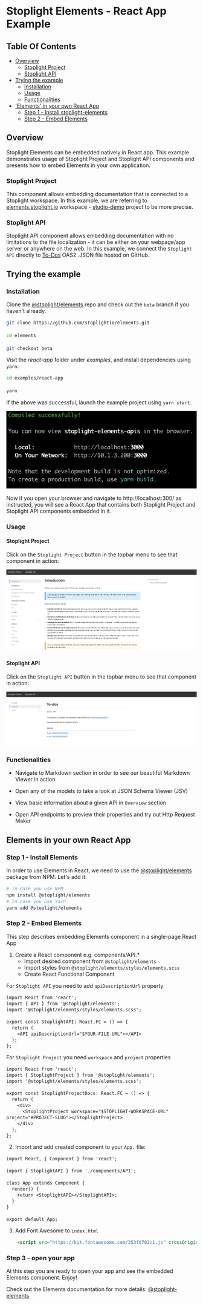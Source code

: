 # Stoplight Elements - React App Example

## Table Of Contents

* [Overview](#overview)
  * [Stoplight Project](#stoplight-project)
  * [Stoplight API](#stoplight-api)
* [Trying the example](#trying-the-example)
  * [Installation](#installation)
  * [Usage](#usage)
  * [Functionalities](#functionalities)
* ['Elements' in your own React App](#elements-in-your-own-react-app)
  * [Step 1 - Install stoplight-elements](#step-1-install-elements)
  * [Step 2 - Embed Elements](#embed-elements)

## Overview

Stoplight Elements can be embedded natively in React app. This example demonstrates usage of Stoplight Project and Stoplight API components and presents how to embed Elements in your own application.

### Stoplight Project

This component allows embedding documentation that is connected to a Stoplight workspace. In this example, we are referring to [elements.stoplight.io](https://elements.stoplight.io) workspace - [studio-demo](https://elements.stoplight.io/docs/studio-demo) project to be more precise.

### Stoplight API

Stoplight API component allows embedding documentation with no limitations to the file localization - it can be either on your webpage/app server or anywhere on the web. In this example, we connect the `Stoplight API` directly to [To-Dos](https://raw.githubusercontent.com/stoplightio/studio-demo/master/reference/todos/openapi.v1.json) OAS2 .JSON file hosted on GitHub.

## Trying the example

### Installation

Clone the [@stoplight/elements](https://github.com/stoplightio/elements/tree/beta/) repo and check out the `beta` branch if you haven't already.

```bash
git clone https://github.com/stoplightio/elements.git

cd elements

git checkout beta
```

Visit the *react-app* folder under *examples*, and install dependencies using `yarn`.

```bash
cd examples/react-app

yarn
```

If the above was successful, launch the example project using `yarn start`.

![project launching](./src/assets/images/yarn-start-success.png)

Now if you open your browser and navigate to http://localhost:300/ as instructed, you will see a React App that contains both Stoplight Project and Stoplight API components embedded in it.

### Usage

#### **Stoplight Project**

Click on the `Stoplight Project` button in the topbar menu to see that component in action:

![stoplight-project-example](./src/assets/images/stoplight-project-example.png)

#### **Stoplight API**

Click on the `Stoplight API` button in the topbar menu to see that component in action:

![stoplight-project-example](./src/assets/images/stoplight-api-example.png)

### **Functionalities**

* Navigate to Markdown section in order to see our beautiful Markdown Viewer in action

* Open any of the models to take a look at JSON Schema Viewer (JSV)

* View basic information about a given API in `Overview` section

* Open API endpoints to preview their properties and try out Http Request Maker

## Elements in your own React App

### Step 1 - Install Elements

In order to use Elements in React, we need to use the [@stoplight/elements](https://www.npmjs.com/package/@stoplight/elements) package from NPM. Let's add it:

```bash
# in case you use NPM
npm install @stoplight/elements
# in case you use Yarn
yarn add @stoplight/elements
```

### Step 2 - Embed Elements

This step describes embedding Elements component in a single-page React App

1. Create a React component e.g. components/API.*
   * Import desired component from `@stoplight/elements`
   * Import styles from `@stoplight/elements/styles/elements.scss`
   * Create React Functional Component

For `Stoplight API` you need to add `apiDescriptionUrl` property

```tsx
import React from 'react';
import { API } from '@stoplight/elements';
import '@stoplight/elements/styles/elements.scss';

export const StoplightAPI: React.FC = () => {
  return (
    <API apiDescriptionUrl="$YOUR-FILE-URL"></API>
  );
};
```

For `Stoplight Project` you need `workspace` and `project` properties

```tsx
import React from 'react';
import { StoplightProject } from '@stoplight/elements';
import '@stoplight/elements/styles/elements.scss';

export const StoplightProjectDocs: React.FC = () => {
  return (
    <div>
      <StoplightProject workspace="$STOPLIGHT-WORKSPACE-URL" project="#PROJECT-SLUG"></StoplightProject>
    </div>
  );
};
```

2. Import and add created component to your `App.` file:

```tsx
import React, { Component } from 'react';

import { StoplightAPI } from './components/API';

class App extends Component {
  render() {
    return <StoplightAPI></StoplightAPI>;
  }
}

export default App;

```

3. Add Font Awesome to `index.html`

```html
    <script src="https://kit.fontawesome.com/353fd702c1.js" crossOrigin="anonymous"></script>
```

### Step 3 - open your app

At this step you are ready to open your app and see the embedded Elements component. Enjoy!

Check out the Elements documentation for more details: [@stoplight-elements](https://www.npmjs.com/package/@stoplight/elements)